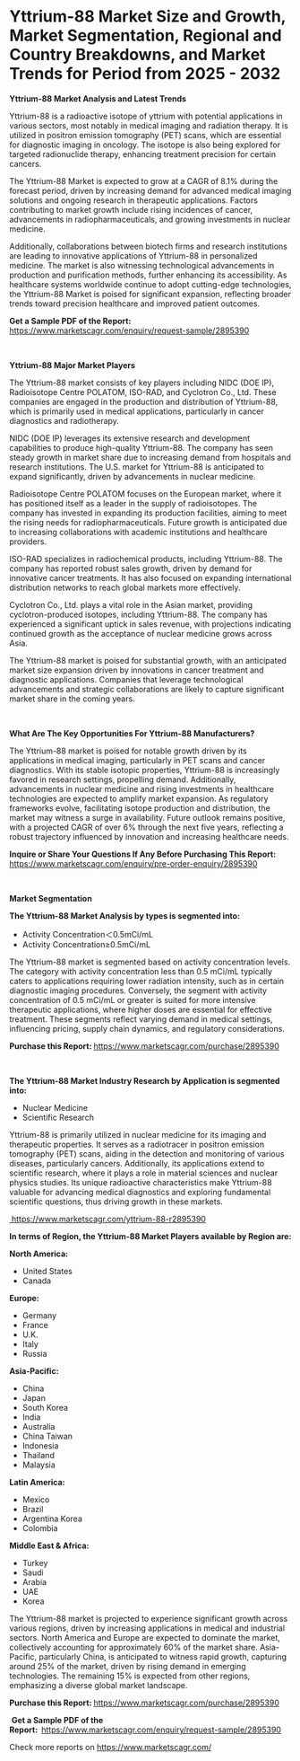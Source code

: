 <p><h1>Yttrium-88 Market Size and Growth, Market Segmentation, Regional and Country Breakdowns, and Market Trends for Period from 2025 -  2032</h1></p><p><strong>Yttrium-88 Market Analysis and Latest Trends</strong></p>
<p><p>Yttrium-88 is a radioactive isotope of yttrium with potential applications in various sectors, most notably in medical imaging and radiation therapy. It is utilized in positron emission tomography (PET) scans, which are essential for diagnostic imaging in oncology. The isotope is also being explored for targeted radionuclide therapy, enhancing treatment precision for certain cancers.</p><p>The Yttrium-88 Market is expected to grow at a CAGR of 8.1% during the forecast period, driven by increasing demand for advanced medical imaging solutions and ongoing research in therapeutic applications. Factors contributing to market growth include rising incidences of cancer, advancements in radiopharmaceuticals, and growing investments in nuclear medicine.</p><p>Additionally, collaborations between biotech firms and research institutions are leading to innovative applications of Yttrium-88 in personalized medicine. The market is also witnessing technological advancements in production and purification methods, further enhancing its accessibility. As healthcare systems worldwide continue to adopt cutting-edge technologies, the Yttrium-88 Market is poised for significant expansion, reflecting broader trends toward precision healthcare and improved patient outcomes.</p></p>
<p><strong>Get a Sample PDF of the Report:&nbsp;</strong> <a href="https://www.marketscagr.com/enquiry/request-sample/2895390?utm_campaign=3095&utm_medium=2&utm_source=Github&utm_content=ia&utm_term=15032025&utm_id=yttrium-88">https://www.marketscagr.com/enquiry/request-sample/2895390</a></p>
<p>&nbsp;</p>
<p><strong>Yttrium-88 Major Market Players</strong></p>
<p><p>The Yttrium-88 market consists of key players including NIDC (DOE IP), Radioisotope Centre POLATOM, ISO-RAD, and Cyclotron Co., Ltd. These companies are engaged in the production and distribution of Yttrium-88, which is primarily used in medical applications, particularly in cancer diagnostics and radiotherapy.</p><p>NIDC (DOE IP) leverages its extensive research and development capabilities to produce high-quality Yttrium-88. The company has seen steady growth in market share due to increasing demand from hospitals and research institutions. The U.S. market for Yttrium-88 is anticipated to expand significantly, driven by advancements in nuclear medicine.</p><p>Radioisotope Centre POLATOM focuses on the European market, where it has positioned itself as a leader in the supply of radioisotopes. The company has invested in expanding its production facilities, aiming to meet the rising needs for radiopharmaceuticals. Future growth is anticipated due to increasing collaborations with academic institutions and healthcare providers.</p><p>ISO-RAD specializes in radiochemical products, including Yttrium-88. The company has reported robust sales growth, driven by demand for innovative cancer treatments. It has also focused on expanding international distribution networks to reach global markets more effectively.</p><p>Cyclotron Co., Ltd. plays a vital role in the Asian market, providing cyclotron-produced isotopes, including Yttrium-88. The company has experienced a significant uptick in sales revenue, with projections indicating continued growth as the acceptance of nuclear medicine grows across Asia.</p><p>The Yttrium-88 market is poised for substantial growth, with an anticipated market size expansion driven by innovations in cancer treatment and diagnostic applications. Companies that leverage technological advancements and strategic collaborations are likely to capture significant market share in the coming years.</p></p>
<p>&nbsp;</p>
<p><strong>What Are The Key Opportunities For Yttrium-88 Manufacturers?</strong></p>
<p><p>The Yttrium-88 market is poised for notable growth driven by its applications in medical imaging, particularly in PET scans and cancer diagnostics. With its stable isotopic properties, Yttrium-88 is increasingly favored in research settings, propelling demand. Additionally, advancements in nuclear medicine and rising investments in healthcare technologies are expected to amplify market expansion. As regulatory frameworks evolve, facilitating isotope production and distribution, the market may witness a surge in availability. Future outlook remains positive, with a projected CAGR of over 6% through the next five years, reflecting a robust trajectory influenced by innovation and increasing healthcare needs.</p></p>
<p><strong>Inquire or Share Your Questions If Any Before Purchasing This Report:</strong> <a href="https://www.marketscagr.com/enquiry/pre-order-enquiry/2895390?utm_campaign=3095&utm_medium=2&utm_source=Github&utm_content=ia&utm_term=15032025&utm_id=yttrium-88">https://www.marketscagr.com/enquiry/pre-order-enquiry/2895390</a></p>
<p>&nbsp;</p>
<p><strong>Market Segmentation</strong></p>
<p><strong>The Yttrium-88 Market Analysis by types is segmented into:</strong></p>
<p><ul><li>Activity Concentration＜0.5mCi/mL</li><li>Activity Concentration≥0.5mCi/mL</li></ul></p>
<p><p>The Yttrium-88 market is segmented based on activity concentration levels. The category with activity concentration less than 0.5 mCi/mL typically caters to applications requiring lower radiation intensity, such as in certain diagnostic imaging procedures. Conversely, the segment with activity concentration of 0.5 mCi/mL or greater is suited for more intensive therapeutic applications, where higher doses are essential for effective treatment. These segments reflect varying demand in medical settings, influencing pricing, supply chain dynamics, and regulatory considerations.</p></p>
<p><strong>Purchase this Report:&nbsp;</strong><a href="https://www.marketscagr.com/purchase/2895390?utm_campaign=3095&utm_medium=2&utm_source=Github&utm_content=ia&utm_term=15032025&utm_id=yttrium-88">https://www.marketscagr.com/purchase/2895390</a></p>
<p>&nbsp;</p>
<p><strong>The Yttrium-88 Market Industry Research by Application is segmented into:</strong></p>
<p><ul><li>Nuclear Medicine</li><li>Scientific Research</li></ul></p>
<p><p>Yttrium-88 is primarily utilized in nuclear medicine for its imaging and therapeutic properties. It serves as a radiotracer in positron emission tomography (PET) scans, aiding in the detection and monitoring of various diseases, particularly cancers. Additionally, its applications extend to scientific research, where it plays a role in material sciences and nuclear physics studies. Its unique radioactive characteristics make Yttrium-88 valuable for advancing medical diagnostics and exploring fundamental scientific questions, thus driving growth in these markets.</p></p>
<p><a href="https://www.marketscagr.com/yttrium-88-r2895390?utm_campaign=3095&utm_medium=2&utm_source=Github&utm_content=ia&utm_term=15032025&utm_id=yttrium-88">&nbsp;https://www.marketscagr.com/yttrium-88-r2895390</a></p>
<p><strong>In terms of Region, the Yttrium-88 Market Players available by Region are:</strong></p>
<p>
    <p> <strong> North America: </strong>
        <ul>
            <li>United States</li>
            <li>Canada</li>
        </ul>
        </p> 
    <p> <strong> Europe: </strong>
        <ul>
            <li>Germany</li>
            <li>France</li>
            <li>U.K.</li>
            <li>Italy</li>
            <li>Russia</li>
        </ul>
        </p> 
    <p> <strong> Asia-Pacific: </strong>
        <ul>
            <li>China</li>
            <li>Japan</li>
            <li>South Korea</li>
            <li>India</li>
            <li>Australia</li>
            <li>China Taiwan</li>
            <li>Indonesia</li>
            <li>Thailand</li>
            <li>Malaysia</li>
        </ul>
        </p> 
    <p> <strong> Latin America: </strong>
        <ul>
            <li>Mexico</li>
            <li>Brazil</li>
            <li>Argentina Korea</li>
            <li>Colombia</li>
        </ul>
        </p> 
    <p> <strong> Middle East & Africa: </strong>
        <ul>
            <li>Turkey</li>
            <li>Saudi</li>
            <li>Arabia</li>
            <li>UAE</li>
            <li>Korea</li>
        </ul>
    </p>
    </p>
<p><p>The Yttrium-88 market is projected to experience significant growth across various regions, driven by increasing applications in medical and industrial sectors. North America and Europe are expected to dominate the market, collectively accounting for approximately 60% of the market share. Asia-Pacific, particularly China, is anticipated to witness rapid growth, capturing around 25% of the market, driven by rising demand in emerging technologies. The remaining 15% is expected from other regions, emphasizing a diverse global market landscape.</p></p>
<p><strong>Purchase this Report: </strong><a href="https://www.marketscagr.com/purchase/2895390?utm_campaign=3095&utm_medium=2&utm_source=Github&utm_content=ia&utm_term=15032025&utm_id=yttrium-88">https://www.marketscagr.com/purchase/2895390</a></p>
<p>&nbsp;<strong>Get a Sample PDF of the Report:&nbsp;&nbsp;</strong><a href="https://www.marketscagr.com/enquiry/request-sample/2895390?utm_campaign=3095&utm_medium=2&utm_source=Github&utm_content=ia&utm_term=15032025&utm_id=yttrium-88">https://www.marketscagr.com/enquiry/request-sample/2895390</a></p>
<p><strong></strong></p>
<p>Check more reports on <a href="https://www.marketscagr.com/?utm_campaign=3095&utm_medium=2&utm_source=Github&utm_content=ia&utm_term=15032025&utm_id=yttrium-88">https://www.marketscagr.com/</a></p>